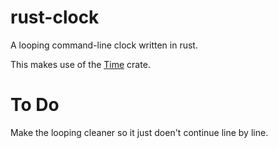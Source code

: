 # rust-clock
A looping command-line clock written in rust.

This makes use of the [Time](https://doc.rust-lang.org/time/time/index.html) crate.

# To Do
Make the looping cleaner so it just doen't continue line by line.
